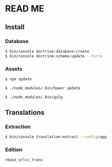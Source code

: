 # READ ME

## Install

### Database

``` bash 
$ bin/console doctrine:database:create
$ bin/console doctrine:schema:update --force
```

### Assets

``` bash
$ npm update
```

``` bash
$ ./node_modules/.bin/bower update
```

``` bash
$ ./node_modules/.bin/gulp
```


## Translations

### Extraction

``` bash
$ bin/console translation:extract --config=app
```

### Edition

```
<base_url>/_trans
```
